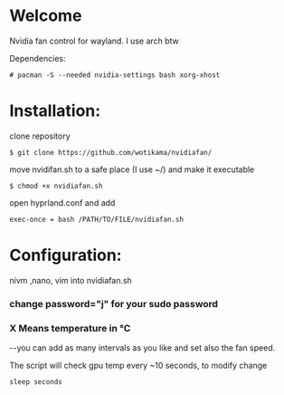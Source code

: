 #  Welcome
Nvidia fan control for wayland. I use arch btw

Dependencies:
```
# pacman -S --needed nvidia-settings bash xorg-xhost
```

# Installation:
clone repository
```
$ git clone https://github.com/wotikama/nvidiafan/
```
move nvidifan.sh to a safe place (I use ~/) and make it executable
```
$ chmod +x nvidiafan.sh
```

open hyprland.conf and add
```
exec-once = bash /PATH/TO/FILE/nvidiafan.sh
```
# Configuration:
nivm ,nano, vim into nvidiafan.sh 
### change password="j" for your sudo password
### X Means temperature in °C
--you can add as many intervals as you like and set also the fan speed.

The script will check gpu temp every ~10 seconds, to modify change
```
sleep seconds
```
